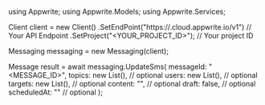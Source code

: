 using Appwrite;
using Appwrite.Models;
using Appwrite.Services;

Client client = new Client()
    .SetEndPoint("https://<REGION>.cloud.appwrite.io/v1") // Your API Endpoint
    .SetProject("<YOUR_PROJECT_ID>"); // Your project ID

Messaging messaging = new Messaging(client);

Message result = await messaging.UpdateSms(
    messageId: "<MESSAGE_ID>",
    topics: new List<string>(), // optional
    users: new List<string>(), // optional
    targets: new List<string>(), // optional
    content: "<CONTENT>", // optional
    draft: false, // optional
    scheduledAt: "" // optional
);